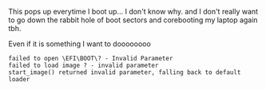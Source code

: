 

This pops up everytime I boot up... I don't know why. and I don't really want to go down the rabbit hole of boot sectors and corebooting my laptop again tbh.

Even if it is something I want to doooooooo

```
failed to open \EFI\BOOT\? - Invalid Parameter
failed to load image ? - invalid parameter
start_image() returned invalid parameter, falling back to default loader
```
